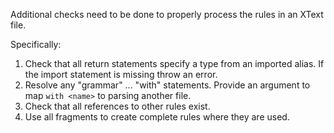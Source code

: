 Additional checks need to be done to properly process the rules in an XText file.

Specifically:
1. Check that all return statements specify a type from an imported alias. If the import statement is missing throw an error.
2. Resolve any "grammar" ... "with" statements. Provide an argument to map `with <name>` to parsing another file.
3. Check that all references to other rules exist.
4. Use all fragments to create complete rules where they are used.